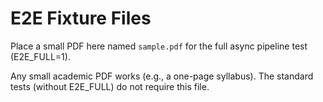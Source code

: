 # E2E Fixture Files

Place a small PDF here named `sample.pdf` for the full async pipeline test (E2E_FULL=1).

Any small academic PDF works (e.g., a one-page syllabus). The standard tests (without E2E_FULL) do not require this file.

